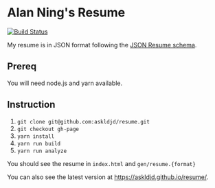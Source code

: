 # Alan Ning's Resume

[![Build Status](https://circleci.com/gh/askldjd/)](https://circleci.com/gh/askldjd/)

My resume is in JSON format following the [JSON Resume schema](https://jsonresume.org/).

## Prereq

You will need node.js and yarn available.

## Instruction

1. `git clone git@github.com:askldjd/resume.git`
1. `git checkout gh-page`
1. `yarn install`
1. `yarn run build`
1. `yarn run analyze`

You should see the resume in `index.html` and `gen/resume.{format}`

You can also see the latest version at https://askldjd.github.io/resume/.